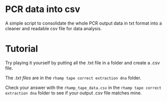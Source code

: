 # PCR data into csv

A simple script to consolidate the whole PCR output data in txt format into a cleaner and readable csv file for data analysis.

# Tutorial

Try playing it yourself by putting all the .txt file in a folder and create a .csv file. 

The *.txt files* are in the `rhamp tape correct extraction dna` folder.

Check your answer with the `rhamp_tape_data.csv` in the `rhamp tape correct extraction dna` folder to see if your output .csv file matches mine.

